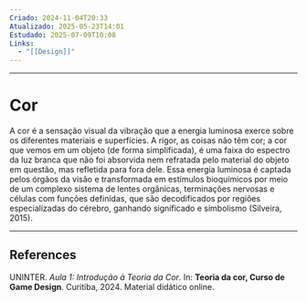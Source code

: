 ```yaml
---
Criado: 2024-11-04T20:33
Atualizado: 2025-05-23T14:01
Estudado: 2025-07-09T10:08
Links:
  - "[[Design]]"
---
```

---
# Cor

A cor é a sensação visual da vibração que a energia luminosa exerce sobre os diferentes materiais e superfícies. A rigor, as coisas não têm cor; a cor que vemos em um objeto (de forma simplificada), é uma faixa do espectro da luz branca que não foi absorvida nem refratada pelo material do objeto em questão, mas refletida para fora dele. Essa energia luminosa é captada pelos órgãos da visão e transformada em estímulos bioquímicos por meio de um complexo sistema de lentes orgânicas, terminações nervosas e células com funções definidas, que são decodificados por regiões especializadas do cérebro, ganhando significado e simbolismo (Silveira, 2015).

---
## References

UNINTER.  _Aula 1: Introdução à Teoria da Cor_. In: **Teoria da cor, Curso de Game Design**. Curitiba, 2024. Material didático online.
